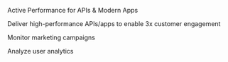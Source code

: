 Active Performance for APIs & Modern Apps

Deliver high-performance APIs/apps to enable 3x customer engagement

Monitor marketing campaigns

Analyze user analytics
